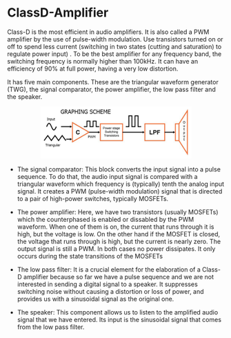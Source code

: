 # ClassD-Amplifier

Class-D is the most efficient in audio amplifiers. It is also called a PWM amplifier by the use of pulse-width modulation. Use transistors turned on or off to spend less current (switching in two states (cutting and saturation) to regulate power input) . 
To be the best amplifier for any frequency band, the switching frequency is normally higher than 100kHz.
It can have an efficiency of 90% at full power, having a very low distortion. 

It has five main components. These are the triangular waveform generator (TWG),  the signal comparator, the power amplifier, the low pass filter and the speaker. 

<p align="center">
  <img src="classD_image.jpg" width="350" title="hover text">
</p>

- The signal comparator:
This block converts the input signal into a pulse sequence. To do that, the audio input signal is compared with a triangular waveform which frequency is (typically) tenth the analog input signal. It creates a PWM (pulse-width modulation) signal that is directed to a pair of high-power switches, typically MOSFETs.

- The power amplifier:
Here, we have two transistors (usually MOSFETs) which the counterphased is enabled or dissabled by the PWM waveform. When one of them is on, the current that runs through it is high, but the voltage is low.
On the other hand if the MOSFET is closed, the voltage that runs through is high, but the current is nearly zero. The output signal is still a PWM. 
In both cases no power dissipates. It only occurs during the state transitions of the MOSFETs

- The low pass filter:
It is a crucial element for the elaboration of a Class-D amplifier because so far we have a pulse sequence and we are not interested in sending a digital signal to a speaker. 
It suppresses switching noise without causing a distortion or loss of power, and provides us with a sinusoidal signal as the original one.

- The speaker:
This component allows us to listen to the amplified audio signal that we have entered. Its input is the sinusoidal signal that comes from the low pass filter.


